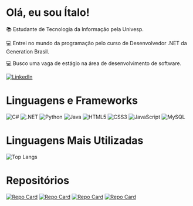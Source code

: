 # Olá, eu sou Ítalo!

📚 Estudante de Tecnologia da Informação pela Univesp.

💻 Entrei no mundo da programação pelo curso de Desenvolvedor .NET da Generation Brasil.

💻 Busco uma vaga de estágio na área de desenvolvimento de software.

[![LinkedIn](https://img.shields.io/badge/LinkedIn-0077B5?style=for-the-badge&logo=linkedin&logoColor=white)](https://www.linkedin.com/in/italopenha/)

# Linguagens e Frameworks

![C#](https://img.shields.io/badge/C%23-5C2D91?style=for-the-badge&logo=c-sharp&logoColor=white)
![.NET](https://img.shields.io/badge/.NET-5C2D91?style=for-the-badge&logo=.net&logoColor=white)
![Python](https://img.shields.io/badge/python-3670A0?style=for-the-badge&logo=python&logoColor=ffdd54)
![Java](https://img.shields.io/badge/java-%23ED8B00.svg?style=for-the-badge&logo=openjdk&logoColor=white)
![HTML5](https://img.shields.io/badge/HTML5-E34F26?style=for-the-badge&logo=html5&logoColor=white)
![CSS3](https://img.shields.io/badge/CSS3-1572B6?style=for-the-badge&logo=css3&logoColor=white)
![JavaScript](https://img.shields.io/badge/JavaScript-F7DF1E?style=for-the-badge&logo=javascript&logoColor=black)
![MySQL](https://img.shields.io/badge/MySQL-00000F?style=for-the-badge&logo=mysql&logoColor=white)

# Linguagens Mais Utilizadas

![Top Langs](https://github-readme-stats-git-masterrstaa-rickstaa.vercel.app/api/top-langs/?username=italopenha&bg_color=000&border_color=30A3DC&title_color=30A3DC&text_color=FFF)

# Repositórios

[![Repo Card](https://github-readme-stats.vercel.app/api/pin/?username=italopenha&repo=ProjetoIntegrador&bg_color=000&border_color=30A3DC&show_icons=true&icon_color=30A3DC&title_color=30A3DC&text_color=FFF)](https://github.com/italopenha/ProjetoIntegrador)
[![Repo Card](https://github-readme-stats.vercel.app/api/pin/?username=italopenha&repo=ProjetoIntegradorReact&bg_color=000&border_color=30A3DC&show_icons=true&icon_color=30A3DC&title_color=30A3DC&text_color=FFF)](https://github.com/italopenha/ProjetoIntegradorReact)
[![Repo Card](https://github-readme-stats.vercel.app/api/pin/?username=italopenha&repo=ScheduleControlAPI&bg_color=000&border_color=30A3DC&show_icons=true&icon_color=30A3DC&title_color=30A3DC&text_color=FFF)](https://github.com/italopenha/ScheduleControlAPI)
[![Repo Card](https://github-readme-stats.vercel.app/api/pin/?username=italopenha&repo=LojaVeiculos&bg_color=000&border_color=30A3DC&show_icons=true&icon_color=30A3DC&title_color=30A3DC&text_color=FFF)](https://github.com/italopenha/LojaVeiculos)
